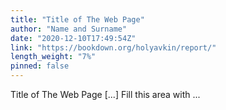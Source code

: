 ```yaml
---
title: "Title of The Web Page"
author: "Name and Surname"
date: "2020-12-10T17:49:54Z"
link: "https://bookdown.org/holyavkin/report/"
length_weight: "7%"
pinned: false
---
```


Title of The Web Page [...] Fill this area with ...
